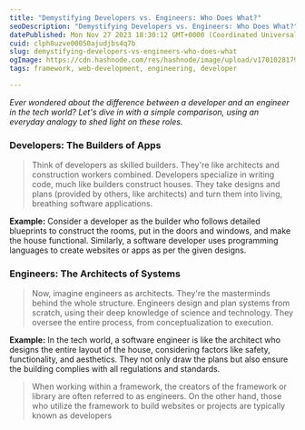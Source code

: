 ```yaml
---
title: "Demystifying Developers vs. Engineers: Who Does What?"
seoDescription: "Demystifying Developers vs. Engineers: Who Does What?"
datePublished: Mon Nov 27 2023 18:30:12 GMT+0000 (Coordinated Universal Time)
cuid: clph8uzve00050ajudjbs4q7b
slug: demystifying-developers-vs-engineers-who-does-what
ogImage: https://cdn.hashnode.com/res/hashnode/image/upload/v1701028179908/39ecf123-8414-46cf-8448-67d934b3b5df.png
tags: framework, web-development, engineering, developer

---
```


*Ever wondered about the difference between a developer and an engineer in the tech world? Let's dive in with a simple comparison, using an everyday analogy to shed light on these roles.*

### **Developers: The Builders of Apps**

> Think of developers as skilled builders. They're like architects and construction workers combined. Developers specialize in writing code, much like builders construct houses. They take designs and plans (provided by others, like architects) and turn them into living, breathing software applications.

**Example:** Consider a developer as the builder who follows detailed blueprints to construct the rooms, put in the doors and windows, and make the house functional. Similarly, a software developer uses programming languages to create websites or apps as per the given designs.

### **Engineers: The Architects of Systems**

> Now, imagine engineers as architects. They're the masterminds behind the whole structure. Engineers design and plan systems from scratch, using their deep knowledge of science and technology. They oversee the entire process, from conceptualization to execution.

**Example:** In the tech world, a software engineer is like the architect who designs the entire layout of the house, considering factors like safety, functionality, and aesthetics. They not only draw the plans but also ensure the building complies with all regulations and standards.

> When working within a framework, the creators of the framework or library are often referred to as engineers. On the other hand, those who utilize the framework to build websites or projects are typically known as developers